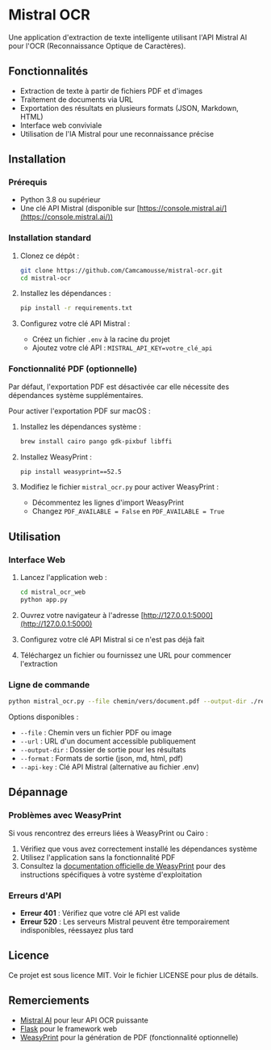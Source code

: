 # Mistral OCR

Une application d'extraction de texte intelligente utilisant l'API Mistral AI pour l'OCR (Reconnaissance Optique de Caractères).

## Fonctionnalités

- Extraction de texte à partir de fichiers PDF et d'images
- Traitement de documents via URL
- Exportation des résultats en plusieurs formats (JSON, Markdown, HTML)
- Interface web conviviale
- Utilisation de l'IA Mistral pour une reconnaissance précise

## Installation

### Prérequis

- Python 3.8 ou supérieur
- Une clé API Mistral (disponible sur [https://console.mistral.ai/](https://console.mistral.ai/))

### Installation standard

1. Clonez ce dépôt :
   ```bash
   git clone https://github.com/Camcamousse/mistral-ocr.git
   cd mistral-ocr
   ```

2. Installez les dépendances :
   ```bash
   pip install -r requirements.txt
   ```

3. Configurez votre clé API Mistral :
   - Créez un fichier `.env` à la racine du projet
   - Ajoutez votre clé API : `MISTRAL_API_KEY=votre_clé_api`

### Fonctionnalité PDF (optionnelle)

Par défaut, l'exportation PDF est désactivée car elle nécessite des dépendances système supplémentaires.

Pour activer l'exportation PDF sur macOS :

1. Installez les dépendances système :
   ```bash
   brew install cairo pango gdk-pixbuf libffi
   ```

2. Installez WeasyPrint :
   ```bash
   pip install weasyprint==52.5
   ```

3. Modifiez le fichier `mistral_ocr.py` pour activer WeasyPrint :
   - Décommentez les lignes d'import WeasyPrint
   - Changez `PDF_AVAILABLE = False` en `PDF_AVAILABLE = True`

## Utilisation

### Interface Web

1. Lancez l'application web :
   ```bash
   cd mistral_ocr_web
   python app.py
   ```

2. Ouvrez votre navigateur à l'adresse [http://127.0.0.1:5000](http://127.0.0.1:5000)

3. Configurez votre clé API Mistral si ce n'est pas déjà fait

4. Téléchargez un fichier ou fournissez une URL pour commencer l'extraction

### Ligne de commande

```bash
python mistral_ocr.py --file chemin/vers/document.pdf --output-dir ./resultats --format json,md,html
```

Options disponibles :
- `--file` : Chemin vers un fichier PDF ou image
- `--url` : URL d'un document accessible publiquement
- `--output-dir` : Dossier de sortie pour les résultats
- `--format` : Formats de sortie (json, md, html, pdf)
- `--api-key` : Clé API Mistral (alternative au fichier .env)

## Dépannage

### Problèmes avec WeasyPrint

Si vous rencontrez des erreurs liées à WeasyPrint ou Cairo :

1. Vérifiez que vous avez correctement installé les dépendances système
2. Utilisez l'application sans la fonctionnalité PDF
3. Consultez la [documentation officielle de WeasyPrint](https://doc.courtbouillon.org/weasyprint/stable/first_steps.html) pour des instructions spécifiques à votre système d'exploitation

### Erreurs d'API

- **Erreur 401** : Vérifiez que votre clé API est valide
- **Erreur 520** : Les serveurs Mistral peuvent être temporairement indisponibles, réessayez plus tard

## Licence

Ce projet est sous licence MIT. Voir le fichier LICENSE pour plus de détails.

## Remerciements

- [Mistral AI](https://mistral.ai/) pour leur API OCR puissante
- [Flask](https://flask.palletsprojects.com/) pour le framework web
- [WeasyPrint](https://weasyprint.org/) pour la génération de PDF (fonctionnalité optionnelle)